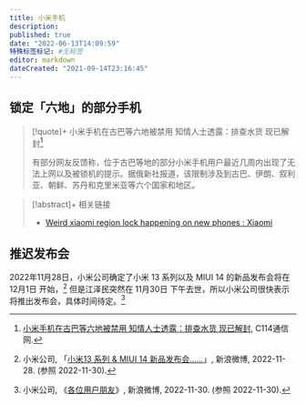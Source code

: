```yaml
---
title: 小米手机
description:
published: true
date: "2022-06-13T14:09:59"
特殊标签标记: #无标签
editor: markdown
dateCreated: "2021-09-14T23:16:45"
---
```


## 锁定「六地」的部分手机

> [!quote]+ 小米手机在古巴等六地被禁用 知情人士透露：排查水货 现已解封[^a1173838]
>
> 有部分网友反馈称，位于古巴等地的部分小米手机用户最近几周内出现了无法上网以及被锁机的提示。据俄新社报道，该限制涉及到古巴、伊朗、叙利亚、朝鲜、苏丹和克里米亚等六个国家和地区。

[^a1173838]: [小米手机在古巴等六地被禁用 知情人士透露：排查水货 现已解封](https://web.archive.org/web/20210913031057/https://www.c114.com.cn/news/51/a1173838.html), C114通信网.

> [!abstract]+ 相关链接
>
> +   [Weird xiaomi region lock happening on new phones : Xiaomi](https://web.archive.org/web/20210914151905/https://old.reddit.com/r/Xiaomi/comments/pjte7n/weird_xiaomi_region_lock_happening_on_new_phones/)

## 推迟发布会

2022年11月28日，小米公司确定了小米 13 系列以及 MIUI 14 的新品发布会将在 12月1日 开始，[^1AOXn] 但是江泽民突然在 11月30日 下午去世，所以小米公司很快表示将推出发布会，具体时间待定。[^NJuJ0]

[^1AOXn]: 小米公司, 「[小米13 系列 & MIUI 14 新品发布会……](https://archive.ph/1AOXn "https://weibo.com/1771925961/Mh4TrjWiF")」, 新浪微博, 2022-11-28. (参照 2022-11-30).

[^NJuJ0]: 小米公司, 《[各位用户朋友](https://archive.ph/NJuJ0 "https://weibo.com/1771925961/Mhr81gzSb")》, 新浪微博, 2022-11-30. (参照 2022-11-30).
